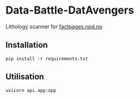 # Data-Battle-DatAvengers
Lithology scanner for [factpages.npd.no](https://factpages.npd.no/en/wellbore/PageView/Exploration/All)

## Installation

`pip install -r requirements.txt`  

## Utilisation

`uvicorn api.app:app`  